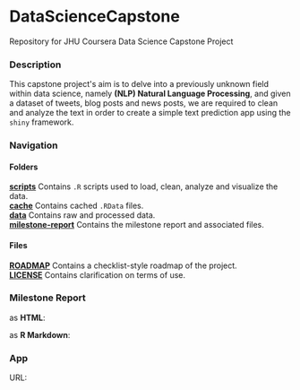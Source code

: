# DataScienceCapstone
Repository for JHU Coursera Data Science Capstone Project  

### Description  
This capstone project's aim is to delve into a previously unknown field within data science, namely **(NLP) Natural Language Processing**, and given a dataset of tweets, blog posts and news posts, we are required to clean and analyze the text in order to create a simple text prediction app using the `shiny` framework.  
  
### Navigation
#### Folders
[__scripts__](https://github.com/ykashou92/DataScienceCapstone/tree/master/scripts) Contains `.R` scripts used to load, clean, analyze and visualize the data.    
[__cache__](https://github.com/ykashou92/DataScienceCapstone/tree/master/cache) Contains cached `.RData` files.  
[__data__](https://github.com/ykashou92/DataScienceCapstone/tree/master/data) Contains raw and processed data.  
[__milestone-report__](https://github.com/ykashou92/DataScienceCapstone/tree/master/milestone-report) Contains the milestone report and associated files.  

#### Files
[__ROADMAP__](https://github.com/ykashou92/DataScienceCapstone/blob/master/ROADMAP.md) Contains a checklist-style roadmap of the project.   
[__LICENSE__](https://github.com/ykashou92/DataScienceCapstone/blob/master/LICENSE) Contains clarification on terms of use.


### Milestone Report  
as **HTML**:  
  
as **R Markdown**:  
  
### App   
URL:  
  